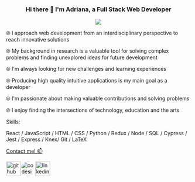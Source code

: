 
  <h3 align="center">
Hi there 👋 I'm Adriana, a Full Stack Web Developer 
</h3>
<p align="center">
  <img src=https://user-images.githubusercontent.com/61773059/108450190-5c707980-722a-11eb-914e-74c029a1f6af.jpg> 
</p>

⦾ I approach web development from an interdisciplinary perspective to reach innovative solutions

⦾ My background in research is a valuable tool for solving complex problems and finding unexplored ideas for future development

⦾ I'm always looking for new challenges and learning experiences

⦾ Producing high quality intuitive applications is my main goal as a developer

⦾ I'm passionate about making valuable contributions and solving problems

⦾ I enjoy finding the intersections of technology, education and the arts 


Skills:

React / JavaScript / HTML / CSS / Python / Redux / Node / SQL / Cypress / Jest / Express / Knex/ Git / LaTeX

<a href="mailto:atoledosantiago1@gmail.com" >Contact me! 📫 


[<img src='https://cdn3.iconfinder.com/data/icons/social-network-round-gloss-shine/512/GitHub_Social-Network-Communicate-Page-Curl-Effect-Circle-Glossy-Shadow-Shine.png' alt='github' height='40'>](https://github.com/atoledo1)[<img src='https://cdn.dribbble.com/users/2077073/screenshots/6547756/codesignal.gif' alt='codesignal' height='40' style='border-radius: 50%'>](https://app.codesignal.com/profile/adriana_t2)[<img src='https://cdn3.iconfinder.com/data/icons/social-network-round-gloss-shine/512/LinkedIn_Social-Network-Communicate-Page-Curl-Effect-Circle-Glossy-Shadow-Shine.png' alt='linkedin' height='40'>](https://www.linkedin.com/in/ats2012/)

